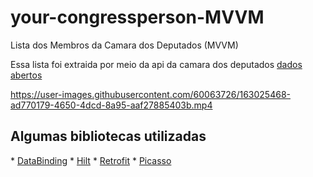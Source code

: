 # your-congressperson-MVVM
Lista dos Membros da Camara dos Deputados (MVVM)

Essa lista foi extraida por meio da api da camara dos deputados <a href="https://dadosabertos.camara.leg.br/swagger/api.html">dados abertos</a>


https://user-images.githubusercontent.com/60063726/163025468-ad770179-4650-4dcd-8a95-aaf27885403b.mp4



<h2>Algumas bibliotecas utilizadas</h2>
* <a href="https://developer.android.com/topic/libraries/data-binding">DataBinding</a>
* <a href="https://developer.android.com/training/dependency-injection/hilt-android">Hilt</a>
* <a href="https://square.github.io/retrofit/">Retrofit</a>
* <a href=https://square.github.io/picasso/>Picasso</a>

